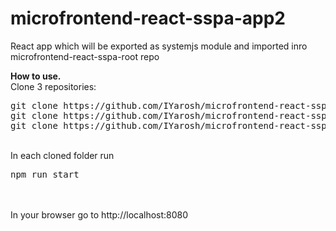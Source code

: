 # microfrontend-react-sspa-app2
React app which will be exported as systemjs module and imported inro microfrontend-react-sspa-root repo

<b>How to use.</b>
<br />
Clone 3 repositories: 
<br />
<pre>
git clone https://github.com/IYarosh/microfrontend-react-sspa-root.git
git clone https://github.com/IYarosh/microfrontend-react-sspa-app1.git
git clone https://github.com/IYarosh/microfrontend-react-sspa-app2.git
</pre>

<br />
In each cloned folder run
<br />
<pre>
npm run start
</pre>
<br />
<br />
In your browser go to http://localhost:8080
